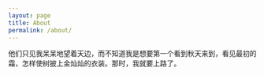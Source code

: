 ```yaml
---
layout: page
title: About
permalink: /about/
---
```


他们只见我呆呆地望着天边，而不知道我是想要第一个看到秋天来到，看见最初的霜，怎样使树披上金灿灿的衣装。那时，我就要上路了。